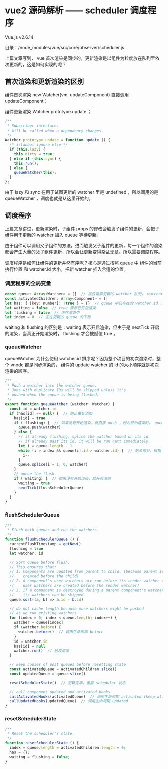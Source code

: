 # vue2 源码解析 —— scheduler 调度程序

Vue.js v2.6.14

目录：/node_modules/vue/src/core/observer/scheduler.js

上篇文章写到， vue 首次渲染是同步的，更新渲染是以组件为粒度放在队列里依次更新的，这是如何实现的呢？

## 首次渲染和更新渲染的区别

组件首次渲染 new Watcher(vm, updateComponent) 直接调用 updateComponent；

组件更新渲染 Watcher.prototype.update ；

```js
/**
 * Subscriber interface.
 * Will be called when a dependency changes.
 */
Watcher.prototype.update = function update () {
  /* istanbul ignore else */
  if (this.lazy) {
    this.dirty = true;
  } else if (this.sync) {
    this.run();
  } else {
    queueWatcher(this);
  }
};
```

由于 lazy 和 sync 在用于试图更新的 watcher 里是 undefined ，所以调用的是 queueWatcher ，调度也就是从这里开始的。

## 调度程序

上篇文章讲过，更新渲染时，子组件 props 的修改会触发子组件的更新，会把子组件用于更新的 watcher 加入 queue 等待更新。

由于组件可以调用父子组件的方法，进而触发父子组件的更新，每一个组件的渲染都会产生大量的父子组件更新，所以会让更新变得杂乱无章。所以需要调度程序。

调度程序是如何让组件的更新井然有序呢？核心是通过按照 queue 中 组件的当前执行位置 和 watcher.id 大小，把新 watcher 插入合适的位置。

### 调度程序的全局变量

```js
const queue: Array<Watcher> = []  // 存放需要更新的 watcher 队列， watcher.run() 会触发组件的更新
const activatedChildren: Array<Component> = []
let has: { [key: number]: ?true } = {}  // queue 中已存在的 watcher.id ，防止重复添加
let waiting = false  // true 表示已开启渲染
let flushing = false  // 正在渲染中
let index = 0  // 正在更新的 queue 的下标
```

waiting 和 flushing 的区别是：waiting 表示开启渲染，但由于是 nextTick 开启的渲染，当真正开始渲染时， flushing 才会被赋值 true 。

### queueWatcher

queueWatcher 为什么使用 watcher.id 排序呢？因为整个项目的初次渲染时，整个 vnode 都是同步渲染的， 组件的 update watcher 的 id 的大小顺序就是初次渲染的顺序。

```js
/**
 * Push a watcher into the watcher queue.
 * Jobs with duplicate IDs will be skipped unless it's
 * pushed when the queue is being flushed.
 */
export function queueWatcher (watcher: Watcher) {
  const id = watcher.id
  if (has[id] == null) {  // 防止重复添加
    has[id] = true
    if (!flushing) {  // 如果没有开始渲染，就直接 push ，因为开始渲染时， queue 还会做一次排序。相比每一次 push 都排序提升了性能
      queue.push(watcher)
    } else {
      // if already flushing, splice the watcher based on its id
      // if already past its id, it will be run next immediately.
      let i = queue.length - 1
      while (i > index && queue[i].id > watcher.id) {  // 剩余部分，根据 id 从小到大，插入到合适位置
        i--
      }
      queue.splice(i + 1, 0, watcher)
    }
    // queue the flush
    if (!waiting) {  // 如果没有开启渲染，就开启渲染
      waiting = true
      nextTick(flushSchedulerQueue)
    }
  }
}
```

### flushSchedulerQueue

```js
/**
 * Flush both queues and run the watchers.
 */
function flushSchedulerQueue () {
  currentFlushTimestamp = getNow()
  flushing = true
  let watcher, id

  // Sort queue before flush.
  // This ensures that:
  // 1. Components are updated from parent to child. (because parent is always
  //    created before the child)
  // 2. A component's user watchers are run before its render watcher (because
  //    user watchers are created before the render watcher)
  // 3. If a component is destroyed during a parent component's watcher run,
  //    its watchers can be skipped.
  queue.sort((a, b) => a.id - b.id)

  // do not cache length because more watchers might be pushed
  // as we run existing watchers
  for (index = 0; index < queue.length; index++) {
    watcher = queue[index]
    if (watcher.before) {
      watcher.before()  // 调用生命周期 before
    }
    id = watcher.id
    has[id] = null
    watcher.run()  // 触发渲染
  }

  // keep copies of post queues before resetting state
  const activatedQueue = activatedChildren.slice()
  const updatedQueue = queue.slice()

  resetSchedulerState()  // 更新完毕，重置 scheduler 状态

  // call component updated and activated hooks
  callActivatedHooks(activatedQueue)  // 调用生命周期 activated (keep-alive)
  callUpdatedHooks(updatedQueue)  // 调用生命周期 updated
}
```

### resetSchedulerState

```js
/**
 * Reset the scheduler's state.
 */
function resetSchedulerState () {
  index = queue.length = activatedChildren.length = 0;
  has = {};
  waiting = flushing = false;
}
```
